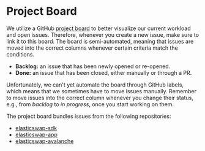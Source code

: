 # Project Board

We utilize a GitHub [project board](https://github.com/orgs/ElasticSwap/projects/1) to better visualize our current workload and open issues. Therefore, whenever you create a new issue, make sure to link it to this board.
The board is semi-automated, meaning that issues are moved into the correct columns whenever certain criteria match the conditions.

- **Backlog:** an issue that has been newly opened or re-opened.
- **Done:** an issue that has been closed, either manually or through a PR.

Unfortunately, we can't yet automate the board through GitHub labels, which means that we sometimes have to move issues manually. Remember to move issues into the correct column whenever you change their status, e.g., from _backlog_ to _in progress_, once you start working on them.

The project board bundles issues from the following repositories:

- [elasticswap-sdk](https://github.com/ElasticSwap/elasticswap-sdk)
- [elasticswap-app](https://github.com/ElasticSwap/elasticswap-app)
- [elasticswap-avalanche](https://github.com/ElasticSwap/elasticswap-avalanche)

